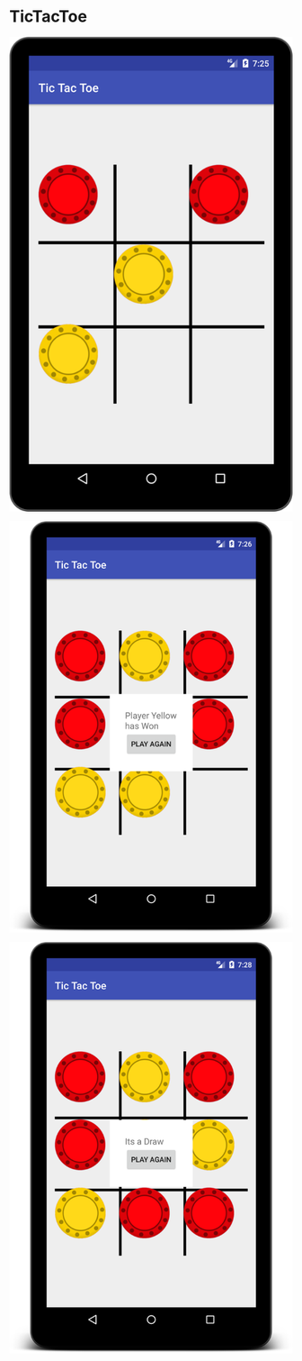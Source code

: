 # TicTacToe

![pic](https://github.com/miniagarwal09/TicTacToe/blob/master/device-2017-06-14-192537.png)

![pic](https://github.com/miniagarwal09/TicTacToe/blob/master/device-2017-06-14-192706.png)

![pic](https://github.com/miniagarwal09/TicTacToe/blob/master/device-2017-06-14-192840.png)
